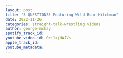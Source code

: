 ```yaml
---
layout: post
title: "5 QUESTIONS! Featuring Wild Boar Hitchman"
date: 2022-11-26
categories: straight-talk-wrestling videos
author: george-mckay
spotify_track_id: 
youtube_video_id: Oci1xjHWJVs
apple_track_id: 
youtube_metadata: 
---
```

